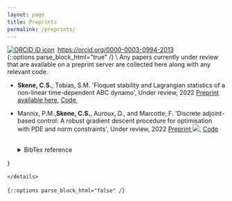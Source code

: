 ```yaml
---
layout: page
title: Preprints
permalink: /preprints/
---
```

<!-- Print orcid id -->
<div itemscope itemtype="https://schema.org/Person"><a itemprop="sameAs" content="https://orcid.org/0000-0003-0994-2013" href="https://orcid.org/0000-0003-0994-2013" target="orcid.widget" rel="me noopener noreferrer" style="vertical-align:top;"><img src="https://orcid.org/sites/default/files/images/orcid_16x16.png" style="width:1em;margin-right:.5em;" alt="ORCID iD icon">https://orcid.org/0000-0003-0994-2013</a></div>
<!-- Collapsible code from https://www.endtoend.ai/tutorial/collapsible-code-blocks/ -->
{::options parse_block_html="true" /}
\
Any papers currently under review that are available on a preprint server are collected here along with any relevant code.

* **Skene, C.S.**, Tobias, S.M. 'Floquet stability and Lagrangian statistics of a non-linear time-dependent ABC dynamo', Under review, 2022 [Preprint available here](https://www.newton.ac.uk/event/dyt2/), [Code <img src="/assets/publications/github-mark-white.png" style="width:1em;">](https://github.com/csskene/ABC-dynamo_FTLE)

* Mannix, P.M.,**Skene, C.S.**, Auroux, D., and Marcotte, F. 'Discrete adjoint-based control: A robust gradient descent procedure for optimisation with PDE and norm constraints', Under review, 2022 [Preprint <img src="https://static.arxiv.org/static/browse/0.3.4/images/icons/smileybones-pixel.png" style="width:1em;">](https://arxiv.org/abs/2210.17194), [Code <img src="/assets/publications/github-mark-white.png" style="width:1em;">](https://github.com/mannixp/SphereManOpt)
   <details><summary markdown="span">BibTex reference</summary>
   ```
   @misc{Mannix_2022,
   author = {Mannix, P. M. and Skene, C. S. and Auroux, D. and Marcotte, F.},
   title = {Discrete adjoint-based control: A robust gradient descent procedure for optimisation with PDE and norm constraints},
   publisher = {arXiv},
   year = {2022}
 }
  ```
  </details>

{::options parse_block_html="false" /}
